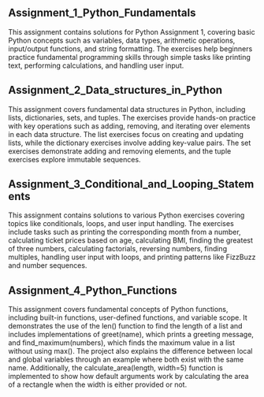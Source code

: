 ## Assignment_1_Python_Fundamentals
This assignment contains solutions for Python Assignment 1, covering basic Python concepts such as variables, data types, arithmetic operations, input/output functions, and string formatting. The exercises help beginners practice fundamental programming skills through simple tasks like printing text, performing calculations, and handling user input.   
## Assignment_2_Data_structures_in_Python
This assignment covers fundamental data structures in Python, including lists, dictionaries, sets, and tuples. The exercises provide hands-on practice with key operations such as adding, removing, and iterating over elements in each data structure. The list exercises focus on creating and updating lists, while the dictionary exercises involve adding key-value pairs. The set exercises demonstrate adding and removing elements, and the tuple exercises explore immutable sequences. 
## Assignment_3_Conditional_and_Looping_Statements
This assignment contains solutions to various Python exercises covering topics like conditionals, loops, and user input handling. The exercises include tasks such as printing the corresponding month from a number, calculating ticket prices based on age, calculating BMI, finding the greatest of three numbers, calculating factorials, reversing numbers, finding multiples, handling user input with loops, and printing patterns like FizzBuzz and number sequences. 
## Assignment_4_Python_Functions
This assignment covers fundamental concepts of Python functions, including built-in functions, user-defined functions, and variable scope. It demonstrates the use of the len() function to find the length of a list and includes implementations of greet(name), which prints a greeting message, and find_maximum(numbers), which finds the maximum value in a list without using max(). The project also explains the difference between local and global variables through an example where both exist with the same name. Additionally, the calculate_area(length, width=5) function is implemented to show how default arguments work by calculating the area of a rectangle when the width is either provided or not.





